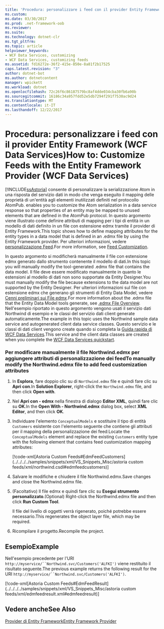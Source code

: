 ```yaml
---
title: 'Procedura: personalizzare i feed con il provider Entity Framework (WCF Data Services)'
ms.custom: 
ms.date: 03/30/2017
ms.prod: .net-framework-oob
ms.reviewer: 
ms.suite: 
ms.technology: dotnet-clr
ms.tgt_pltfrm: 
ms.topic: article
helpviewer_keywords:
- WCF Data Services, customizing
- WCF Data Services, customizing feeds
ms.assetid: fd16272e-36f2-415e-850e-8a81f2b17525
caps.latest.revision: "3"
author: dotnet-bot
ms.author: dotnetcontent
manager: wpickett
ms.workload: dotnet
ms.openlocfilehash: 72c26f6c86187579bc8af4dde034cba30fb6a90b
ms.sourcegitcommit: 16186c34a957fdd52e5db7294f291f7530ac9d24
ms.translationtype: MT
ms.contentlocale: it-IT
ms.lasthandoff: 12/22/2017
---
```

# <a name="how-to-customize-feeds-with-the-entity-framework-provider-wcf-data-services"></a><span data-ttu-id="d6f42-102">Procedura: personalizzare i feed con il provider Entity Framework (WCF Data Services)</span><span class="sxs-lookup"><span data-stu-id="d6f42-102">How to: Customize Feeds with the Entity Framework Provider (WCF Data Services)</span></span>
[!INCLUDE[ssAstoria](../../../../includes/ssastoria-md.md)]<span data-ttu-id="d6f42-103"> consente di personalizzare la serializzazione Atom in una risposta del servizio dati in modo che venga eseguito il mapping delle proprietà di un'entità agli elementi inutilizzati definiti nel protocollo AtomPub.</span><span class="sxs-lookup"><span data-stu-id="d6f42-103"> enables you to customize the Atom serialization in a data service response so that properties of an entity may be mapped to unused elements that are defined in the AtomPub protocol.</span></span> <span data-ttu-id="d6f42-104">In questo argomento viene illustrato come definire attributi di mapping per i tipi di entità in un modello di dati definito in un file con estensione edmx tramite il provider di Entity Framework.</span><span class="sxs-lookup"><span data-stu-id="d6f42-104">This topic shows how to define mapping attributes for the entity types in a data model that is defined in an .edmx file by using the Entity Framework provider.</span></span> <span data-ttu-id="d6f42-105">Per ulteriori informazioni, vedere [personalizzazione Feed](../../../../docs/framework/data/wcf/feed-customization-wcf-data-services.md).</span><span class="sxs-lookup"><span data-stu-id="d6f42-105">For more information, see [Feed Customization](../../../../docs/framework/data/wcf/feed-customization-wcf-data-services.md).</span></span>  
  
 <span data-ttu-id="d6f42-106">In questo argomento si modificherà manualmente il file con estensione edmx generato dallo strumento contenente il modello di dati.</span><span class="sxs-lookup"><span data-stu-id="d6f42-106">In this topic you will manually modify the tool-generated .edmx file that contains the data model.</span></span> <span data-ttu-id="d6f42-107">Il file deve essere modificato manualmente in quanto le estensioni al modello di dati non sono supportate da Entity Designer.</span><span class="sxs-lookup"><span data-stu-id="d6f42-107">You must manually modify the file because extensions to the data model are not supported by the Entity Designer.</span></span> <span data-ttu-id="d6f42-108">Per ulteriori informazioni sul file con estensione edmx che generano gli strumenti di Entity Data Model, vedere [Cenni preliminari sui File edmx](http://msdn.microsoft.com/en-us/f4c8e7ce-1db6-417e-9759-15f8b55155d4).</span><span class="sxs-lookup"><span data-stu-id="d6f42-108">For more information about the .edmx file that the Entity Data Model tools generate, see [.edmx File Overview](http://msdn.microsoft.com/en-us/f4c8e7ce-1db6-417e-9759-15f8b55155d4).</span></span> <span data-ttu-id="d6f42-109">Nell'esempio riportato in questo argomento vengono usati il servizio dati Northwind di esempio e le classi del servizio dati client generate automaticamente.</span><span class="sxs-lookup"><span data-stu-id="d6f42-109">The example in this topic uses the Northwind sample data service and autogenerated client data service classes.</span></span> <span data-ttu-id="d6f42-110">Questo servizio e le classi di dati client vengono create quando si completa la [Guida rapida di WCF Data Services](../../../../docs/framework/data/wcf/quickstart-wcf-data-services.md).</span><span class="sxs-lookup"><span data-stu-id="d6f42-110">This service and the client data classes are created when you complete the [WCF Data Services quickstart](../../../../docs/framework/data/wcf/quickstart-wcf-data-services.md).</span></span>  
  
### <a name="to-manually-modify-the-northwindedmx-file-to-add-feed-customization-attributes"></a><span data-ttu-id="d6f42-111">Per modificare manualmente il file Northwind.edmx per aggiungere attributi di personalizzazione dei feed</span><span class="sxs-lookup"><span data-stu-id="d6f42-111">To manually modify the Northwind.edmx file to add feed customization attributes</span></span>  
  
1.  <span data-ttu-id="d6f42-112">In **Esplora**, fare doppio clic su di `Northwind.edmx` file e quindi fare clic su **Apri con**.</span><span class="sxs-lookup"><span data-stu-id="d6f42-112">In **Solution Explorer**, right-click the `Northwind.edmx` file, and then click **Open with**.</span></span>  
  
2.  <span data-ttu-id="d6f42-113">Nel **Apri con - edmx** nella finestra di dialogo **Editor XML**, quindi fare clic su **OK**.</span><span class="sxs-lookup"><span data-stu-id="d6f42-113">In the **Open With - Northwind.edmx** dialog box, select **XML Editor**, and then click **OK**.</span></span>  
  
3.  <span data-ttu-id="d6f42-114">Individuare l'elemento `ConceptualModels` e sostituire il tipo di entità `Customers` esistente con l'elemento seguente che contiene gli attributi per il mapping della personalizzazione dei feed:</span><span class="sxs-lookup"><span data-stu-id="d6f42-114">Locate the `ConceptualModels` element and replace the existing `Customers` entity type with the following element that contains feed customization mapping attributes:</span></span>  
  
     [!code-xml[Astoria Custom Feeds#EdmFeedCustomers](../../../../samples/snippets/xml/VS_Snippets_Misc/astoria custom feeds/xml/northwind.csdl#edmfeedcustomers)]  
  
4.  <span data-ttu-id="d6f42-115">Salvare le modifiche e chiudere il file Northwind.edmx.</span><span class="sxs-lookup"><span data-stu-id="d6f42-115">Save changes and close the Northwind.edmx file.</span></span>  
  
5.  <span data-ttu-id="d6f42-116">(Facoltativo) Il file edmx e quindi fare clic su **Esegui strumento personalizzato**.</span><span class="sxs-lookup"><span data-stu-id="d6f42-116">(Optional) Right-click the Northwind.edmx file and then click **Run Custom Tool**.</span></span>  
  
     <span data-ttu-id="d6f42-117">Il file del livello di oggetti verrà rigenerato, poiché potrebbe essere necessario.</span><span class="sxs-lookup"><span data-stu-id="d6f42-117">This regenerates the object layer file, which may be required.</span></span>  
  
6.  <span data-ttu-id="d6f42-118">Ricompilare il progetto.</span><span class="sxs-lookup"><span data-stu-id="d6f42-118">Recompile the project.</span></span>  
  
## <a name="example"></a><span data-ttu-id="d6f42-119">Esempio</span><span class="sxs-lookup"><span data-stu-id="d6f42-119">Example</span></span>  
 <span data-ttu-id="d6f42-120">Nell'esempio precedente per l'URI `http://myservice/``Northwind.svc/Customers('ALFKI')` viene restituito il risultato seguente.</span><span class="sxs-lookup"><span data-stu-id="d6f42-120">The previous example returns the following result for the URI `http://myservice/``Northwind.svc/Customers('ALFKI')`.</span></span>  
  
 [!code-xml[Astoria Custom Feeds#EdmFeedResult](../../../../samples/snippets/xml/VS_Snippets_Misc/astoria custom feeds/xml/edmfeedresult.xml#edmfeedresult)]  
  
## <a name="see-also"></a><span data-ttu-id="d6f42-121">Vedere anche</span><span class="sxs-lookup"><span data-stu-id="d6f42-121">See Also</span></span>  
 [<span data-ttu-id="d6f42-122">Provider di Entity Framework</span><span class="sxs-lookup"><span data-stu-id="d6f42-122">Entity Framework Provider</span></span>](../../../../docs/framework/data/wcf/entity-framework-provider-wcf-data-services.md)
